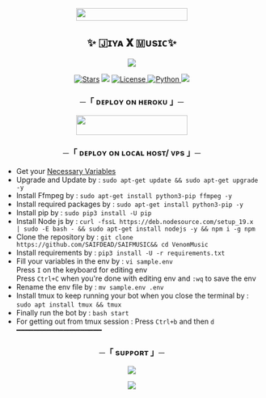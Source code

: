   <p align="center"><a href="https://t.me/SAIF_DICTATOR"> <img src="https://img.shields.io/badge/𝙾𝚆𝙽𝙴𝚁%20To%20-pink?style=for-the-badge" width="220" height="25.00"/></a></p>


<h2 align="center">
   ✨ 🇯ɪʏᴀ  𝐗  🇲ᴜsɪᴄ✨
</h2>

<p align="center">
  <img src="https://graph.org/file/d69d92f9cdb18c4b32211.jpg">
</p>

<p align="center">
<a href="https://github.com/SAIFDEAD/SAIFMUSIC/stargazers"> <img src="https://img.shields.io/github/stars/SAIFDEAD/SAIFMUSIC?color=black&logo=github&logoColor=black&style=for-the-badge" alt="Stars" /></a>
<a href="https://github.com/SAIFDEAD/SAIFMUSIC/network/members"> <img src="https://img.shields.io/github/forks/SAIFDEAD/SAIFMUSIC?color=black&logo=github&logoColor=black&style=for-the-badge" /></a>
<a href="https://github.com/SAIFDEAD/SAIFMUSIC/blob/main/LICENSE"> <img src="https://img.shields.io/badge/License-MIT-blueviolet?style=for-the-badge" alt="License" /> </a>
<a href="https://www.python.org/"> <img src="https://img.shields.io/badge/Written%20in-Python-orange?style=for-the-badge&logo=python" alt="Python" /> </a>
<a href="https://github.com/SAIFDEAD/SAIFMUSIC/commits/ytpremiu"> <img src="https://img.shields.io/github/last-commit/SAIFDEAD/SAIFMUSIC?color=blue&logo=github&logoColor=green&style=for-the-badge" /></a>
</p>


<h3 align="center">
    ─「 ᴅᴇᴩʟᴏʏ ᴏɴ ʜᴇʀᴏᴋᴜ 」─
</h3>

<p align="center"><a href="https://dashboard.heroku.com/new?template=https://github.com/SAIFDEAD/SAIFMUSIC"> <img src="https://img.shields.io/badge/Deploy%20On%20Heroku-blue?style=for-the-badge&logo=heroku" width="220" height="38.45"/></a></p>

<h3 align="center">
    ─「 ᴅᴇᴩʟᴏʏ ᴏɴ ʟᴏᴄᴀʟ ʜᴏsᴛ/ ᴠᴘs 」─
</h3>

- Get your [Necessary Variables](https://github.com/SAIFDEAD/SAIFMUSIC/blob/main/sample.env)
- Upgrade and Update by :
`sudo apt-get update && sudo apt-get upgrade -y`
- Install Ffmpeg by :
`sudo apt-get install python3-pip ffmpeg -y`
- Install required packages by :
`sudo apt-get install python3-pip -y`
- Install pip by :
`sudo pip3 install -U pip`
- Install Node js by :
`curl -fssL https://deb.nodesource.com/setup_19.x | sudo -E bash - && sudo apt-get install nodejs -y && npm i -g npm`
- Clone the repository by :
`git clone https://github.com/SAIFDEAD/SAIFMUSIC&& cd VenomMusic`
- Install requirements by :
`pip3 install -U -r requirements.txt`
- Fill your variables in the env by :
`vi sample.env`<br>
Press `I` on the keyboard for editing env<br>
Press `Ctrl+C` when you're done with editing env and `:wq` to save the env<br>
- Rename the env file by :
`mv sample.env .env`
- Install tmux to keep running your bot when you close the terminal by :
`sudo apt install tmux && tmux`
- Finally run the bot by :
`bash start`
- For getting out from tmux session : Press `Ctrl+b` and then `d`<br>
━━━━━━━━━━━━━━━━━━━━

<h3 align="center">
    ─「 sᴜᴩᴩᴏʀᴛ 」─
</h3>

<p align="center">
<a href="https://telegram.me/Dead_Groupchat"><img src="https://img.shields.io/badge/-Support%20Group-blue.svg?style=for-the-badge&logo=Telegram"></a>
</p>

<p align="center">
<a href="https://telegram.me/Dead_Groupchat"><img src="https://img.shields.io/badge/-Support%20Channel-blue.svg?style=for-the-badge&logo=Telegram"></a>
</p>

